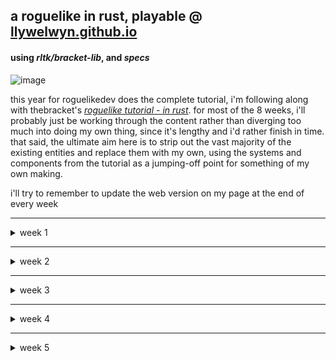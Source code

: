 ## a roguelike in rust, playable @ [llywelwyn.github.io](https://llywelwyn.github.io/)

#### using _rltk/bracket-lib_, and _specs_

![image](https://github.com/Llywelwyn/rust-rl/assets/82828093/b05e4f0b-2062-4abe-9fee-c679f9ef420d)

this year for roguelikedev does the complete tutorial, i'm following along with thebracket's [_roguelike tutorial - in rust_](https://bfnightly.bracketproductions.com). for most of the 8 weeks, i'll probably just be working through the content rather than diverging too much into doing my own thing, since it's lengthy and i'd rather finish in time. that said, the ultimate aim here is to strip out the vast majority of the existing entities and replace them with my own, using the systems and components from the tutorial as a jumping-off point for something of my own making.

i'll try to remember to update the web version on my page at the end of every week

---

<details>
<summary>week 1</summary>
  
- brogue-like colours
  - i was staring at a horrible-looking game for a while as i tried to figure out how to make it look nice, before deciding to try the brogue method of colour offsets. when a map is generated, it also generates a red, green, and blue offset value for every tile on the map, and applies them during rendering. after making that change i started to miss the previous hue, so i combined the two. as it stands, every tile starts off a subtle green/blue, has rgb offsets applied on top of that, and then has the actual tile colour applied. and it ends up making something like this

    ![image](https://github.com/Llywelwyn/rust-rl/assets/82828093/2ded4eb7-b758-4022-8fee-fdf12673cf0e)

- fov
  - decided to use bracket-lib's symmetric shadowcasting for common viewsheds (i.e. sight)
  - and implemented elig's [raycasting](https://www.roguebasin.com/index.php/Eligloscode) algorithm for any viewsheds that _dont_ need that level of detail. symmetric is great, but when it comes to viewsheds that often _aren't_ symmetric in the first place, it's not really necessary (i.e. it's not often you've got two people with: the same additional viewshed, both within range, etc.). doing it this way comes with the benefit of being able to easily define what blocks a viewshed, rather than having to make a whole new BaseMap to work through bracket-lib

- telepaths and having brains
  - telepathy! a personal favourite rl feature, so i thought it'd be a cool test of the raycasting. right now it's simple, since the point was really just making sure the raycasting worked: there's a component for _being a telepath_, and for _having a mind_. if someone has telepathy, they'll see every entity with a mind within a given radius (defined by their telepath component), even through walls.

    ![image](https://github.com/Llywelwyn/rust-rl/assets/82828093/d55d5df4-267c-4dd5-b166-8417f58365af)
    
- atomised spawn tables
  - i tried figuring out how often things would spawn by just looking at the weighted tables, and i had no idea at a glance, so i replaced it with category tables. right now it's just rolling for an entity or a mob, and then rolling on the right table from there, but at least it means easily being able to see how often something will spawn. on average right now, there's 1 item : 3 mobs

</details>

---

<details>
  <summary>week 2</summary>
  
- most of section 3 - generating maps
  - this week was mostly just working away at the mapgen stuff. getting all the algorithms in, chaining builders, being able to do prefabs. whenever i got bored i just opened rexpaint and toyed around with making simple vaults.
  
- 8-bit walls
  - i wasn't happy with how the walls looked, so i made the masks 8-bit instead of just 4-, which means being able to be a lot more specific with which glyphs are used. mainly it means no more grids of ╬. this comes with a side-effect of magic mapping looking a lot better.

    ![wall bitmask before-and-after](https://github.com/Llywelwyn/rust-rl/assets/82828093/6568d203-e0b0-4c68-ad81-fe2d5c2f0ac3)

</details>

---

<details>
  <summary>week 3</summary>

- (better) vault loot
  - moved over to using raws and atomised spawn tables into a bunch of sub-categories in the process, like wands, equipment, potions, etc. now there's options for rolling just out of subsets of items - useful for adding a specific spawn to a vault, or ensuring there's always an amount of food on a given level, etc. can also use this in the future for categorising groups of mobs, to only spawn x mobtype on a given map too.
  
    ![image](https://github.com/Llywelwyn/rust-rl/assets/82828093/32b73494-2d70-424f-a551-fe911c66ef9b)


- actions with directions
  - made a new runstate that prompts the player to pick a direction, and takes a function as an argument. after the player picks a direction, it calls the function with that direction as the args. right now it's being used for door stuff, but now it'll be super easy to make anything else that needs the same parameters
    
    ![week 3 - kicking doors](https://github.com/Llywelwyn/rust-rl/assets/82828093/561135cc-87ae-4e19-b065-486c3736542d)


- ui stuff
  - there's a help screen now with controls, accessed with [?], and a death screen that actually logs some stuff
    
    ![image](https://github.com/Llywelwyn/rust-rl/assets/82828093/cedd471d-8f5c-4a94-9ea1-6999fc56372d)
  - finally, identical items in the inventory stack. i waited with this until figuring out a way that would work with extra parameters in the future like BUC. current solution is using a BTreeMap with a tuple containing the parameters that need to be the same (right now just the name) as the key, and the number of those items in the inventory as the value.
  - wand uses are tracked now with a number of asterisks next to their name -- i'll change this once i add in identification
    
    ![image](https://github.com/Llywelwyn/rust-rl/assets/82828093/98d15bee-e825-47ea-9ef8-04d8312f00af)

</details>

---

<details>
  <summary>week 4</summary>

- d20/hacklike combat overhaul
  - the framework for levels, attributes, and skills are all in, as well as a lot of the associated systems. it now uses a system that trends way closer to the -hack brand of roguelikes (it's almost identical). i thought about doing something more novel just because then i could say i made it on my own, but then i decided i'd rather lean on the 35 years of balance tweaks nethack has had than start all over from scratch. not having to worry so much about balance gives me time to do other stuff, and i think the familiarity for players will be nice too. my favourite addition is a MULTIATTACK flag for mobs - if they have it, they'll use all their natural attacks in a turn instead of picking a random one
 
- extremely free-form loot tables (like rats spawning... lambs?)
  - i realised my loot table structure wasn't very different from the spawn tables i'd been using for mapgen. other than one field, the structures were identical, so i decided to massively generalise how loot spawning works. instead of only allowing mobs to drop items from the specifically defined loot tables, they now have the capability to drop _anything_ from _any_ table -- for example, an animal can drop stuff from the animal drop table, or it could be set to drop a random scroll, or literally any other entity... including other mobs! i decided to test this with rats that had a 25% chance to "drop" anything from the _mobs_ spawn table on death. in this case, one rat left behind a lamb, and another left behind a fawn.
 
    ![image](https://github.com/Llywelwyn/rust-rl/assets/82828093/b4c79e09-e8a7-4303-a9e8-bee03afb7afe)

- and a huge visual overhaul!
  - a whole new ui, a new font (a 14x16 curses variant), a system to spawn particles on a delay for proper - if basic - animation, and a couple new features to fill in the expanded ui space (like being able to see a list of entities in view on the sidebar).

   ![week 4 - visual overhaul](https://github.com/Llywelwyn/rust-rl/assets/82828093/8b6485af-a7a5-4102-9df1-896538cf8e50)

</details>

---

<details>
  <summary>week 5</summary>

- not a whole lot
  - busy week for me, so the only things i managed this week were finishing up some small things from the previous week. i started on combining logs that happen on the same tick (You hit the goblin. The goblin hits you.), and fixed up the _chance to spawn a guy each turn_ system to work with the groupsize flags, so there's a chance to spawn a pack of creatures each game turn rather than packs only spawning on map generation.

</details>
